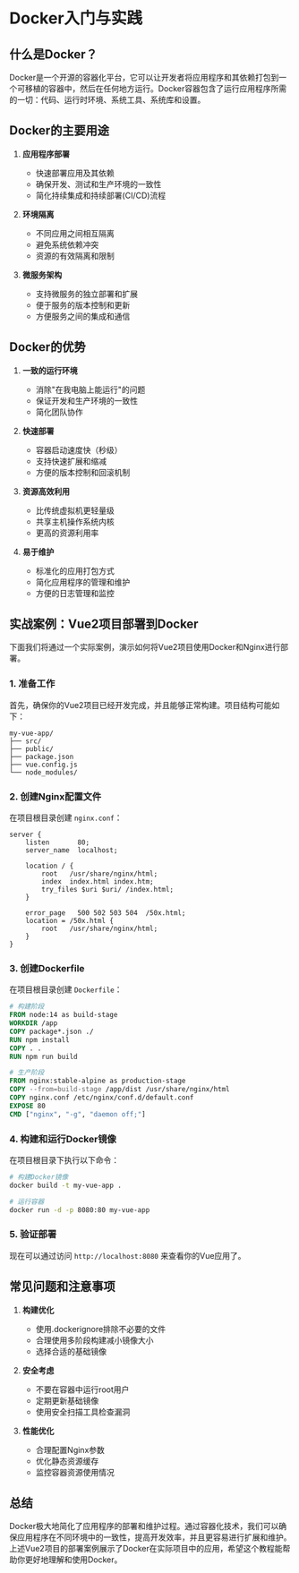 # Docker入门与实践

## 什么是Docker？

Docker是一个开源的容器化平台，它可以让开发者将应用程序和其依赖打包到一个可移植的容器中，然后在任何地方运行。Docker容器包含了运行应用程序所需的一切：代码、运行时环境、系统工具、系统库和设置。

## Docker的主要用途

1. **应用程序部署**
   - 快速部署应用及其依赖
   - 确保开发、测试和生产环境的一致性
   - 简化持续集成和持续部署(CI/CD)流程

2. **环境隔离**
   - 不同应用之间相互隔离
   - 避免系统依赖冲突
   - 资源的有效隔离和限制

3. **微服务架构**
   - 支持微服务的独立部署和扩展
   - 便于服务的版本控制和更新
   - 方便服务之间的集成和通信

## Docker的优势

1. **一致的运行环境**
   - 消除"在我电脑上能运行"的问题
   - 保证开发和生产环境的一致性
   - 简化团队协作

2. **快速部署**
   - 容器启动速度快（秒级）
   - 支持快速扩展和缩减
   - 方便的版本控制和回滚机制

3. **资源高效利用**
   - 比传统虚拟机更轻量级
   - 共享主机操作系统内核
   - 更高的资源利用率

4. **易于维护**
   - 标准化的应用打包方式
   - 简化应用程序的管理和维护
   - 方便的日志管理和监控

## 实战案例：Vue2项目部署到Docker

下面我们将通过一个实际案例，演示如何将Vue2项目使用Docker和Nginx进行部署。

### 1. 准备工作

首先，确保你的Vue2项目已经开发完成，并且能够正常构建。项目结构可能如下：

```
my-vue-app/
├── src/
├── public/
├── package.json
├── vue.config.js
└── node_modules/
```

### 2. 创建Nginx配置文件

在项目根目录创建 `nginx.conf`：

```nginx
server {
    listen       80;
    server_name  localhost;

    location / {
        root   /usr/share/nginx/html;
        index  index.html index.htm;
        try_files $uri $uri/ /index.html;
    }

    error_page   500 502 503 504  /50x.html;
    location = /50x.html {
        root   /usr/share/nginx/html;
    }
}
```

### 3. 创建Dockerfile

在项目根目录创建 `Dockerfile`：

```dockerfile
# 构建阶段
FROM node:14 as build-stage
WORKDIR /app
COPY package*.json ./
RUN npm install
COPY . .
RUN npm run build

# 生产阶段
FROM nginx:stable-alpine as production-stage
COPY --from=build-stage /app/dist /usr/share/nginx/html
COPY nginx.conf /etc/nginx/conf.d/default.conf
EXPOSE 80
CMD ["nginx", "-g", "daemon off;"]
```

### 4. 构建和运行Docker镜像

在项目根目录下执行以下命令：

```bash
# 构建Docker镜像
docker build -t my-vue-app .

# 运行容器
docker run -d -p 8080:80 my-vue-app
```

### 5. 验证部署

现在可以通过访问 `http://localhost:8080` 来查看你的Vue应用了。

## 常见问题和注意事项

1. **构建优化**
   - 使用.dockerignore排除不必要的文件
   - 合理使用多阶段构建减小镜像大小
   - 选择合适的基础镜像

2. **安全考虑**
   - 不要在容器中运行root用户
   - 定期更新基础镜像
   - 使用安全扫描工具检查漏洞

3. **性能优化**
   - 合理配置Nginx参数
   - 优化静态资源缓存
   - 监控容器资源使用情况

## 总结

Docker极大地简化了应用程序的部署和维护过程。通过容器化技术，我们可以确保应用程序在不同环境中的一致性，提高开发效率，并且更容易进行扩展和维护。上述Vue2项目的部署案例展示了Docker在实际项目中的应用，希望这个教程能帮助你更好地理解和使用Docker。
